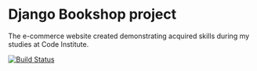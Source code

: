 # Django Bookshop project

The e-commerce website created demonstrating acquired skills during my studies at Code Institute. 

[![Build Status](https://travis-ci.com/pilecki/bookshop.svg?branch=master)](https://travis-ci.com/pilecki/bookshop)
